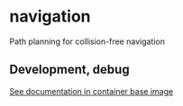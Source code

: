 # navigation

Path planning for collision-free navigation

Development, debug
------------------

[See documentation in container base image](https://github.com/tiiuae/fog-ros-baseimage/tree/main#development--debug-for-concrete-projects)
